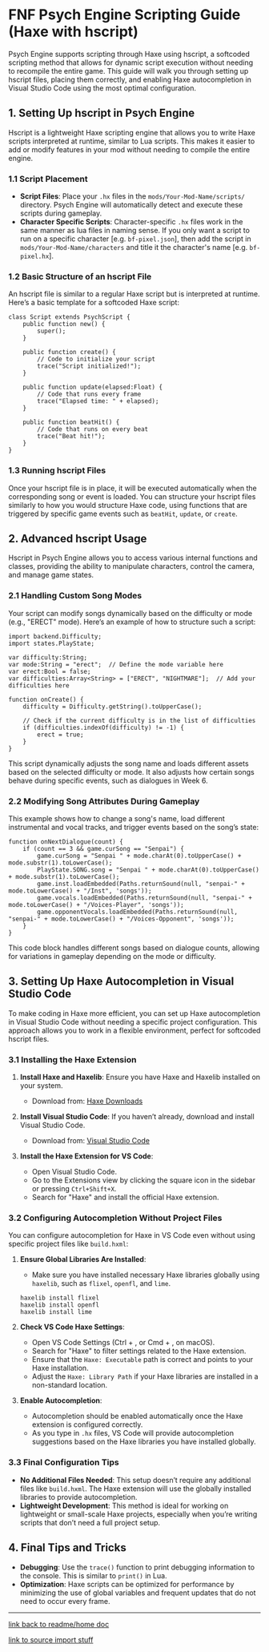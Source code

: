 # FNF Psych Engine Scripting Guide (Haxe with hscript)

Psych Engine supports scripting through Haxe using hscript, a softcoded scripting method that allows for dynamic script execution without needing to recompile the entire game. This guide will walk you through setting up hscript files, placing them correctly, and enabling Haxe autocompletion in Visual Studio Code using the most optimal configuration.

## 1. Setting Up hscript in Psych Engine

Hscript is a lightweight Haxe scripting engine that allows you to write Haxe scripts interpreted at runtime, similar to Lua scripts. This makes it easier to add or modify features in your mod without needing to compile the entire engine.

### 1.1 Script Placement

- **Script Files**: Place your `.hx` files in the `mods/Your-Mod-Name/scripts/` directory. Psych Engine will automatically detect and execute these scripts during gameplay.
- **Character Specific Scripts**: Character-specific `.hx` files work in the same manner as lua files in naming sense. If you only want a script to run on a specific character [e.g. `bf-pixel.json`], then add the script in `mods/Your-Mod-Name/characters` and title it the character's name [e.g. `bf-pixel.hx`].

### 1.2 Basic Structure of an hscript File

An hscript file is similar to a regular Haxe script but is interpreted at runtime. Here’s a basic template for a softcoded Haxe script:

```
class Script extends PsychScript {
    public function new() {
        super();
    }

    public function create() {
        // Code to initialize your script
        trace("Script initialized!");
    }

    public function update(elapsed:Float) {
        // Code that runs every frame
        trace("Elapsed time: " + elapsed);
    }

    public function beatHit() {
        // Code that runs on every beat
        trace("Beat hit!");
    }
}
```

### 1.3 Running hscript Files

Once your hscript file is in place, it will be executed automatically when the corresponding song or event is loaded. You can structure your hscript files similarly to how you would structure Haxe code, using functions that are triggered by specific game events such as `beatHit`, `update`, or `create`.

## 2. Advanced hscript Usage

Hscript in Psych Engine allows you to access various internal functions and classes, providing the ability to manipulate characters, control the camera, and manage game states.

### 2.1 Handling Custom Song Modes

Your script can modify songs dynamically based on the difficulty or mode (e.g., "ERECT" mode). Here’s an example of how to structure such a script:

```
import backend.Difficulty;
import states.PlayState;

var difficulty:String;
var mode:String = "erect";  // Define the mode variable here
var erect:Bool = false;
var difficulties:Array<String> = ["ERECT", "NIGHTMARE"];  // Add your difficulties here

function onCreate() {
    difficulty = Difficulty.getString().toUpperCase();
    
    // Check if the current difficulty is in the list of difficulties
    if (difficulties.indexOf(difficulty) != -1) {
        erect = true;
    }
}
```

This script dynamically adjusts the song name and loads different assets based on the selected difficulty or mode. It also adjusts how certain songs behave during specific events, such as dialogues in Week 6.

### 2.2 Modifying Song Attributes During Gameplay

This example shows how to change a song's name, load different instrumental and vocal tracks, and trigger events based on the song’s state:

```
function onNextDialogue(count) {
    if (count == 3 && game.curSong == "Senpai") {
        game.curSong = "Senpai " + mode.charAt(0).toUpperCase() + mode.substr(1).toLowerCase();
        PlayState.SONG.song = "Senpai " + mode.charAt(0).toUpperCase() + mode.substr(1).toLowerCase();
        game.inst.loadEmbedded(Paths.returnSound(null, "senpai-" + mode.toLowerCase() + "/Inst", 'songs'));
        game.vocals.loadEmbedded(Paths.returnSound(null, "senpai-" + mode.toLowerCase() + "/Voices-Player", 'songs'));
        game.opponentVocals.loadEmbedded(Paths.returnSound(null, "senpai-" + mode.toLowerCase() + "/Voices-Opponent", 'songs'));
    }
}
```

This code block handles different songs based on dialogue counts, allowing for variations in gameplay depending on the mode or difficulty.

## 3. Setting Up Haxe Autocompletion in Visual Studio Code

To make coding in Haxe more efficient, you can set up Haxe autocompletion in Visual Studio Code without needing a specific project configuration. This approach allows you to work in a flexible environment, perfect for softcoded hscript files.

### 3.1 Installing the Haxe Extension

1. **Install Haxe and Haxelib**: Ensure you have Haxe and Haxelib installed on your system.
   - Download from: [Haxe Downloads](https://haxe.org/download/)

2. **Install Visual Studio Code**: If you haven’t already, download and install Visual Studio Code.
   - Download from: [Visual Studio Code](https://code.visualstudio.com/)

3. **Install the Haxe Extension for VS Code**:
   - Open Visual Studio Code.
   - Go to the Extensions view by clicking the square icon in the sidebar or pressing `Ctrl+Shift+X`.
   - Search for "Haxe" and install the official Haxe extension.

### 3.2 Configuring Autocompletion Without Project Files

You can configure autocompletion for Haxe in VS Code even without using specific project files like `build.hxml`:

1. **Ensure Global Libraries Are Installed**:
   - Make sure you have installed necessary Haxe libraries globally using `haxelib`, such as `flixel`, `openfl`, and `lime`.

   ```
   haxelib install flixel
   haxelib install openfl
   haxelib install lime
   ```

2. **Check VS Code Haxe Settings**:
   - Open VS Code Settings (Ctrl + , or Cmd + , on macOS).
   - Search for "Haxe" to filter settings related to the Haxe extension.
   - Ensure that the `Haxe: Executable` path is correct and points to your Haxe installation.
   - Adjust the `Haxe: Library Path` if your Haxe libraries are installed in a non-standard location.

3. **Enable Autocompletion**:
   - Autocompletion should be enabled automatically once the Haxe extension is configured correctly.
   - As you type in `.hx` files, VS Code will provide autocompletion suggestions based on the Haxe libraries you have installed globally.

### 3.3 Final Configuration Tips

- **No Additional Files Needed**: This setup doesn’t require any additional files like `build.hxml`. The Haxe extension will use the globally installed libraries to provide autocompletion.
- **Lightweight Development**: This method is ideal for working on lightweight or small-scale Haxe projects, especially when you’re writing scripts that don’t need a full project setup.

## 4. Final Tips and Tricks

- **Debugging**: Use the `trace()` function to print debugging information to the console. This is similar to `print()` in Lua.
- **Optimization**: Haxe scripts can be optimized for performance by minimizing the use of global variables and frequent updates that do not need to occur every frame.

---
[link back to readme/home doc](https://github.com/BobbyDrawz/psych-engine-modding-docs-unofficial/blob/main/README.md)

[link to source import stuff](https://github.com/ShadowMario/FNF-PsychEngine/tree/main/source)
